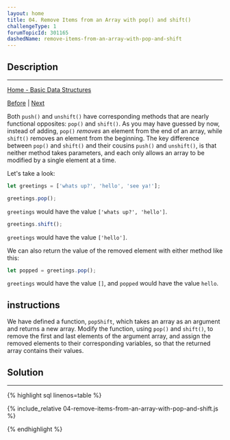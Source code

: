 ```yaml
---
layout: home
title: 04. Remove Items from an Array with pop() and shift()
challengeType: 1
forumTopicId: 301165
dashedName: remove-items-from-an-array-with-pop-and-shift
---
```


<div class="row">
<div class="columnStmt" markdown="1">

## Description
------

[Home - Basic Data Structures](../basic-data-structures/README.md)

[Before](./03-add-items-to-an-array-with-push-and-unshift.md)  | [Next](./05-remove-items-using-splice.md)


Both `push()` and `unshift()` have corresponding methods that are nearly functional opposites: `pop()` and `shift()`. As you may have guessed by now, instead of adding, `pop()` *removes* an element from the end of an array, while `shift()` removes an element from the beginning. The key difference between `pop()` and `shift()` and their cousins `push()` and `unshift()`, is that neither method takes parameters, and each only allows an array to be modified by a single element at a time.

Let's take a look:

```js
let greetings = ['whats up?', 'hello', 'see ya!'];

greetings.pop();
```

`greetings` would have the value `['whats up?', 'hello']`.

```js
greetings.shift();
```

`greetings` would have the value `['hello']`.

We can also return the value of the removed element with either method like this:

```js
let popped = greetings.pop();
```

`greetings` would have the value `[]`, and `popped` would have the value `hello`.

##  instructions 

We have defined a function, `popShift`, which takes an array as an argument and returns a new array. Modify the function, using `pop()` and `shift()`, to remove the first and last elements of the argument array, and assign the removed elements to their corresponding variables, so that the returned array contains their values.

</div>
<div class="columnSol" markdown="1">

## Solution
------

{% highlight sql linenos=table %}

{% include_relative 04-remove-items-from-an-array-with-pop-and-shift.js %}

{% endhighlight %}

</div>
</div>


